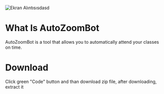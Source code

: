 ![Ekran Alıntısısdasd](https://user-images.githubusercontent.com/76772798/114277291-3fd70d80-9a33-11eb-9af7-052a4b68b0db.PNG)

# What Is AutoZoomBot
AutoZoomBot is a tool that allows you to automatically attend your classes on time.


# Download
 Click green "Code" button and than download zip file, after downloading, extract it
